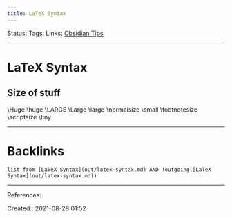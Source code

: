 ```yaml
---
title: LaTeX Syntax
---
```

Status: 
Tags: 
Links: [Obsidian Tips](out/obsidian-tips.md)
___
# LaTeX Syntax
## Size of stuff
\Huge
\huge
\LARGE
\Large
\large
\normalsize
\small
\footnotesize
\scriptsize
\tiny
___
# Backlinks
```dataview
list from [LaTeX Syntax](out/latex-syntax.md) AND !outgoing([LaTeX Syntax](out/latex-syntax.md))
```
___
References:

Created:: 2021-08-28 01:52
